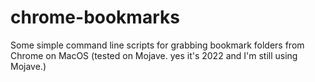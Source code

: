 # chrome-bookmarks

Some simple command line scripts for grabbing bookmark folders from Chrome on MacOS (tested on Mojave. yes it's 2022 and I'm still using Mojave.)